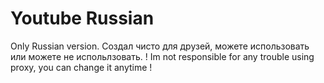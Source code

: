 # Youtube Russian
 Only Russian version.
Создал чисто для друзей, можете использовать или можете не испольлзовать.
! Im not responsible for any trouble using proxy, you can change it anytime !
